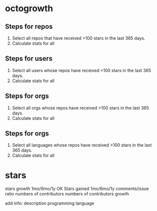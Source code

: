 # octogrowth

## Steps for repos
1. Select all repos that have received >100 stars in the last 365 days.
2. Calculate stats for all

## Steps for users
1. Select all users whose repos have received >100 stars in the last 365 days.
2. Calculate stats for all

## Steps for orgs
1. Select all orgs whose repos have received >100 stars in the last 365 days.
2. Calculate stats for all

## Steps for orgs
1. Select all languages whose repos have received >100 stars in the last 365 days.
2. Calculate stats for all




# stars
stars growth 1mo/6mo/1y OK
Stars gained 1mo/6mo/1y
comments/issue ratio
numbers of contributors
numbers of contributors growth



add info:
description
programming language
